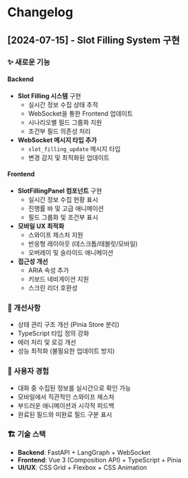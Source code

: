 # Changelog

## [2024-07-15] - Slot Filling System 구현

### ✨ 새로운 기능

#### Backend
- **Slot Filling 시스템** 구현
  - 실시간 정보 수집 상태 추적
  - WebSocket을 통한 Frontend 업데이트
  - 시나리오별 필드 그룹화 지원
  - 조건부 필드 의존성 처리
- **WebSocket 메시지 타입 추가**
  - `slot_filling_update` 메시지 타입
  - 변경 감지 및 최적화된 업데이트

#### Frontend
- **SlotFillingPanel 컴포넌트** 구현
  - 실시간 정보 수집 현황 표시
  - 진행률 바 및 고급 애니메이션
  - 필드 그룹화 및 조건부 표시
- **모바일 UX 최적화**
  - 스와이프 제스처 지원
  - 반응형 레이아웃 (데스크톱/태블릿/모바일)
  - 오버레이 및 슬라이드 애니메이션
- **접근성 개선**
  - ARIA 속성 추가
  - 키보드 네비게이션 지원
  - 스크린 리더 호환성

### 🔧 개선사항
- 상태 관리 구조 개선 (Pinia Store 분리)
- TypeScript 타입 정의 강화
- 에러 처리 및 로깅 개선
- 성능 최적화 (불필요한 업데이트 방지)

### 📱 사용자 경험
- 대화 중 수집된 정보를 실시간으로 확인 가능
- 모바일에서 직관적인 스와이프 제스처
- 부드러운 애니메이션과 시각적 피드백
- 완료된 필드와 미완료 필드 구분 표시

### 🏗️ 기술 스택
- **Backend**: FastAPI + LangGraph + WebSocket
- **Frontend**: Vue 3 (Composition API) + TypeScript + Pinia
- **UI/UX**: CSS Grid + Flexbox + CSS Animation